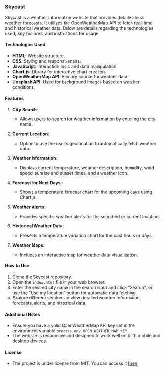 ### Skycast

Skycast is a weather information website that provides detailed local weather forecasts. It utilizes the OpenWeatherMap API to fetch real-time and historical weather data. Below are details regarding the technologies used, key features, and instructions for usage.

#### Technologies Used

- **HTML**: Website structure.
- **CSS**: Styling and responsiveness.
- **JavaScript**: Interaction logic and data manipulation.
- **Chart.js**: Library for interactive chart creation.
- **OpenWeatherMap API**: Primary source for weather data.
- **Unsplash API**: Used for background images based on weather conditions.

#### Features

1. **City Search**:
   - Allows users to search for weather information by entering the city name.

2. **Current Location**:
   - Option to use the user's geolocation to automatically fetch weather data.

3. **Weather Information**:
   - Displays current temperature, weather description, humidity, wind speed, sunrise and sunset times, and a weather icon.

4. **Forecast for Next Days**:
   - Shows a temperature forecast chart for the upcoming days using Chart.js.

5. **Weather Alerts**:
   - Provides specific weather alerts for the searched or current location.

6. **Historical Weather Data**:
   - Presents a temperature variation chart for the past hours or days.

7. **Weather Maps**:
   - Includes an interactive map for weather data visualization.

#### How to Use

1. Clone the Skycast repository.
2. Open the `index.html` file in your web browser.
3. Enter the desired city name in the search input and click "Search", or use the "Use my location" button for automatic data fetching.
4. Explore different sections to view detailed weather information, forecasts, alerts, and historical data.

#### Additional Notes

- Ensure you have a valid OpenWeatherMap API key set in the environment variable `process.env.OPEN_WEATHER_MAP_KEY`.
- The website is responsive and designed to work well on both mobile and desktop devices.


#### License
- The project is under license from MIT. You can access it [here](https://github.com/lnpotter/Skycast/blob/master/LICENSE)
